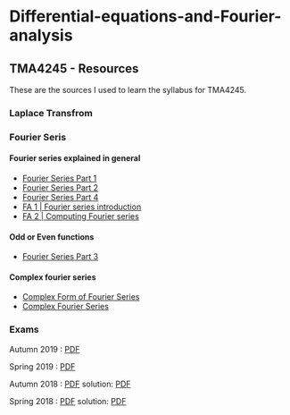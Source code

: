 # Differential-equations-and-Fourier-analysis

## TMA4245 - Resources

These are the sources I used to learn the syllabus for TMA4245.

### Laplace Transfrom

### Fourier Seris

#### Fourier series explained in general

- [Fourier Series Part 1](https://www.youtube.com/watch?v=x04dnqg-iPw&ab_channel=SaulRemiHernandez)
- [Fourier Series Part 2](https://www.youtube.com/watch?v=B9l1fZLLW1E&ab_channel=SaulRemiHernandez)
- [Fourier Series Part 4](https://www.youtube.com/watch?v=AqQpIEMhKQA&ab_channel=SaulRemiHernandez)
- [FA 1 | Fourier series introduction](https://www.youtube.com/watch?v=_ZB4upHQCvQ&list=PLF6061160B55B0203&index=14&ab_channel=commutant) 
- [FA 2 | Computing Fourier series](https://www.youtube.com/watch?v=KfRE744AFEE&list=PLF6061160B55B0203&index=15&ab_channel=commutant)

#### Odd or Even functions

- [Fourier Series Part 3](https://www.youtube.com/watch?v=Y7RAkjbPHDU&ab_channel=SaulRemiHernandez)

#### Complex fourier series

- [Complex Form of Fourier Series](https://math24.net/complex-form-fourier-series.html)
- [Complex Fourier Series](https://www.youtube.com/watch?v=aC0j8CW58AM&ab_channel=blackpenredpen)


### Exams

Autumn 2019 : [PDF](https://wiki.math.ntnu.no/lib/exe/fetch.php?tok=34ee52&media=https%3A%2F%2Fwiki.math.ntnu.no%2F_media%2Ftma4135%2F2019h%2Fred.pdf)

Spring 2019 : [PDF](https://wiki.math.ntnu.no/_media/tma4130/2019h/tma4125-30-35-k19-lf.pdf)

Autumn 2018 : [PDF](https://wiki.math.ntnu.no/_media/tma4130/2018h/exam_fall18_tma4130_english.pdf) solution: [PDF](https://wiki.math.ntnu.no/_media/tma4130/2018h/solutions_tma4130.pdf)

Spring 2018 : [PDF](https://wiki.math.ntnu.no/_media/tma4135/2018h/tma4125_final_exam_may_bm.pdf) solution:  [PDF](https://wiki.math.ntnu.no/_media/tma4135/2018h/tma4125_final_exam_may_solution.pdf)
